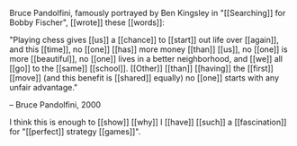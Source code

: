 Bruce Pandolfini, famously portrayed by Ben Kingsley in "[[Searching]] for Bobby Fischer", [[wrote]] these [[words]]:

"Playing chess gives [[us]] a [[chance]] to [[start]] out life over [[again]], and this [[time]], no [[one]] [[has]] more money [[than]] [[us]], no [[one]] is more [[beautiful]], no [[one]] lives in a better neighborhood, and [[we]] all [[go]] to the [[same]] [[school]]. [[Other]] [[than]] [[having]] the [[first]] [[move]] (and this benefit is [[shared]] equally) no [[one]] starts with any unfair advantage."

– Bruce Pandolfini, 2000

I think this is enough to [[show]] [[why]] I [[have]] [[such]] a [[fascination]] for "[[perfect]] strategy [[games]]".